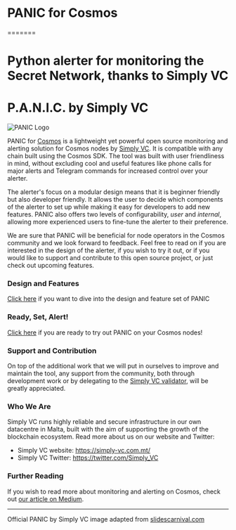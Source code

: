 # PANIC for Cosmos
=======
# Python alerter for monitoring the Secret Network, thanks to Simply VC

# P.A.N.I.C. by Simply VC

<img src="./doc/IMG_PANIC.png" alt="PANIC Logo"/>

PANIC for [Cosmos](https://cosmos.network/) is a lightweight yet powerful open source monitoring and alerting solution for Cosmos nodes by [Simply VC](https://simply-vc.com.mt/). It is compatible with any chain built using the Cosmos SDK. The tool was built with user friendliness in mind, without excluding cool and useful features like phone calls for major alerts and Telegram commands for increased control over your alerter.

The alerter's focus on a modular design means that it is beginner friendly but also developer friendly. It allows the user to decide which components of the alerter to set up while making it easy for developers to add new features. PANIC also offers two levels of configurability, _user_ and _internal_, allowing more experienced users to fine-tune the alerter to their preference.

We are sure that PANIC will be beneficial for node operators in the Cosmos community and we look forward to feedback. Feel free to read on if you are interested in the design of the alerter, if you wish to try it out, or if you would like to support and contribute to this open source project, or just check out upcoming features.

### Design and Features

[Click here](doc/DESIGN_AND_FEATURES.md) if you want to dive into the design and feature set of PANIC

### Ready, Set, Alert!

[Click here](doc/INSTALL_AND_RUN.md) if you are ready to try out PANIC on your Cosmos nodes!

### Support and Contribution

On top of the additional work that we will put in ourselves to improve and maintain the tool, any support from the community, both through development work or by delegating to the [Simply VC validator](https://simply-vc.com.mt/cosmos), will be greatly appreciated.

### Who We Are
Simply VC runs highly reliable and secure infrastructure in our own datacentre in Malta, built with the aim of supporting the growth of the blockchain ecosystem. Read more about us on our website and Twitter:

- Simply VC website: <https://simply-vc.com.mt/>
- Simply VC Twitter: <https://twitter.com/Simply_VC>

### Further Reading

If you wish to read more about monitoring and alerting on Cosmos, check out [our article on Medium](<https://medium.com/simply-vc/cosmos-monitoring-and-alerting-for-validators-8e3f016c9567>).

---

Official PANIC by Simply VC image adapted from [slidescarnival.com](https://www.slidescarnival.com/)
